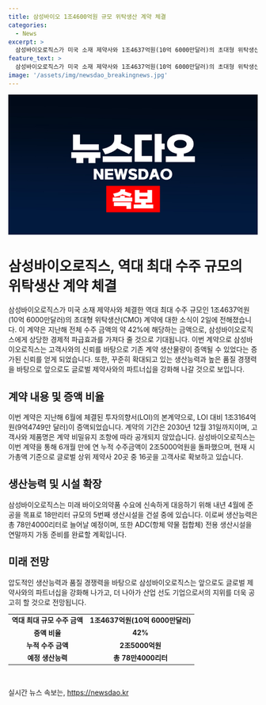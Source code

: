 ```yaml
---
title: 삼성바이오 1조4600억원 규모 위탁생산 계약 체결
categories:
  - News
excerpt: >
  삼성바이오로직스가 미국 소재 제약사와 1조4637억원(10억 6000만달러)의 초대형 위탁생산(CMO) 계약을 체결했다. 이는 전체 수주 금액의 약 42%에 해당하며, 기존 계약의 본계약 대비 1조3164억원(9억4749만 달러)이 증액됐다. 이번 계약으로 6개월 만에 연 누적 수주금액이 2조5000억원을 돌파했고, 삼성바이오로직스는 글로벌 상위 제약사 20곳 중 16곳을 고객사로 확보하고 있다. 회사는 생산능력을 늘리는 등 향후 성장을 위한 계획을 갖추고 있으며, 고객사와의 신뢰를 바탕으로 계약 생산물량을 증액하는 등 글로벌 제약사와의 파트너십을 강화하고 있는 것으로 전해졌다.
feature_text: >
  삼성바이오로직스가 미국 소재 제약사와 1조4637억원(10억 6000만달러)의 초대형 위탁생산(CMO) 계약을 체결했다. 이는 전체 수주 금액의 약 42%에 해당하며, 기존 계약의 본계약 대비 1조3164억원(9억4749만 달러)이 증액됐다. 이번 계약으로 6개월 만에 연 누적 수주금액이 2조5000억원을 돌파했고, 삼성바이오로직스는 글로벌 상위 제약사 20곳 중 16곳을 고객사로 확보하고 있다. 회사는 생산능력을 늘리는 등 향후 성장을 위한 계획을 갖추고 있으며, 고객사와의 신뢰를 바탕으로 계약 생산물량을 증액하는 등 글로벌 제약사와의 파트너십을 강화하고 있는 것으로 전해졌다.
image: '/assets/img/newsdao_breakingnews.jpg'
---
```


<p><img src="/assets/img/newsdao_breakingnews.jpg" alt="koreaapp 속보" /></p>

<h1 data-ke-size="size26">삼성바이오로직스, 역대 최대 수주 규모의 위탁생산 계약 체결</h1>

<p data-ke-size="size16">삼성바이오로직스가 미국 소재 제약사와 체결한 역대 최대 수주 규모인 1조4637억원(10억 6000만달러)의 초대형 위탁생산(CMO) 계약에 대한 소식이 2일에 전해졌습니다. 이 계약은 지난해 전체 수주 금액의 약 42%에 해당하는 금액으로, 삼성바이오로직스에게 상당한 경제적 파급효과를 가져다 줄 것으로 기대됩니다. 이번 계약으로 삼성바이오로직스는 고객사와의 신뢰를 바탕으로 기존 계약 생산물량이 증액될 수 있었다는 증가된 신뢰를 얻게 되었습니다. 또한, 꾸준히 확대되고 있는 생산능력과 높은 품질 경쟁력을 바탕으로 앞으로도 글로벌 제약사와의 파트너십을 강화해 나갈 것으로 보입니다.</p>

<h2 data-ke-size="size24">계약 내용 및 증액 비율</h2>

<p data-ke-size="size16">이번 계약은 지난해 6월에 체결된 투자의향서(LOI)의 본계약으로, LOI 대비 1조3164억원(9억4749만 달러)이 증액되었습니다. 계약의 기간은 2030년 12월 31일까지이며, 고객사와 제품명은 계약 비밀유지 조항에 따라 공개되지 않았습니다. 삼성바이오로직스는 이번 계약을 통해 6개월 만에 연 누적 수주금액이 2조5000억원을 돌파했으며, 현재 시가총액 기준으로 글로벌 상위 제약사 20곳 중 16곳을 고객사로 확보하고 있습니다.</p>

<h2 data-ke-size="size24">생산능력 및 시설 확장</h2>

<p data-ke-size="size16">삼성바이오로직스는 미래 바이오의약품 수요에 신속하게 대응하기 위해 내년 4월에 준공을 목표로 18만리터 규모의 5번째 생산시설을 건설 중에 있습니다. 이로써 생산능력은 총 78만4000리터로 늘어날 예정이며, 또한 ADC(항체 약물 접합체) 전용 생산시설을 연말까지 가동 준비를 완료할 계획입니다.</p>

<h2 data-ke-size="size24">미래 전망</h2>

<p data-ke-size="size16">압도적인 생산능력과 품질 경쟁력을 바탕으로 삼성바이오로직스는 앞으로도 글로벌 제약사와의 파트너십을 강화해 나가고, 더 나아가 산업 선도 기업으로서의 지위를 더욱 공고히 할 것으로 전망됩니다.</p>

<table>
<tbody>
<tr>
<td style="text-align: center; height: 17px;"><b>역대 최대 규모 수주 금액</b></td>
<td style="text-align: center; height: 17px;"><b>1조4637억원(10억 6000만달러)</b></td>
</tr>
<tr>
<td style="text-align: center; height: 17px;"><b>증액 비율</b></td>
<td style="text-align: center; height: 17px;"><b>42%</b></td>
</tr>
<tr>
<td style="text-align: center; height: 17px;"><b>누적 수주 금액</b></td>
<td style="text-align: center; height: 17px;"><b>2조5000억원</b></td>
</tr>
<tr>
<td style="text-align: center; height: 17px;"><b>예정 생산능력</b></td>
<td style="text-align: center; height: 17px;"><b>총 78만4000리터</b></td>
</tr>
</tbody>
</table>

<p data-ke-size="size16">&nbsp;</p>
실시간 뉴스 속보는, <a href="https://newsdao.kr" rel="dofollow">https://newsdao.kr</a>


